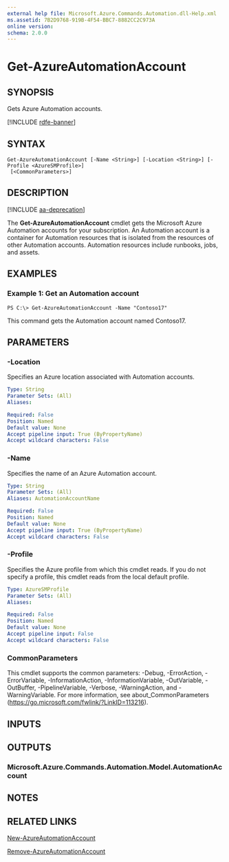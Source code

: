 ```yaml
---
external help file: Microsoft.Azure.Commands.Automation.dll-Help.xml
ms.assetid: 7B2D9768-919B-4F54-BBC7-8882CC2C973A
online version: 
schema: 2.0.0
---
```


# Get-AzureAutomationAccount

## SYNOPSIS

Gets Azure Automation accounts.

[!INCLUDE [rdfe-banner](../../includes/rdfe-banner.md)]

## SYNTAX

```
Get-AzureAutomationAccount [-Name <String>] [-Location <String>] [-Profile <AzureSMProfile>]
 [<CommonParameters>]
```

## DESCRIPTION

[!INCLUDE [aa-deprecation](../include/aa-deprecation.md)]

The **Get-AzureAutomationAccount** cmdlet gets the Microsoft Azure Automation accounts for your subscription.
An Automation account is a container for Automation resources that is isolated from the resources of other Automation accounts.
Automation resources include runbooks, jobs, and assets.

## EXAMPLES

### Example 1: Get an Automation account
```
PS C:\> Get-AzureAutomationAccount -Name "Contoso17"
```

This command gets the Automation account named Contoso17.

## PARAMETERS

### -Location
Specifies an Azure location associated with Automation accounts.

```yaml
Type: String
Parameter Sets: (All)
Aliases: 

Required: False
Position: Named
Default value: None
Accept pipeline input: True (ByPropertyName)
Accept wildcard characters: False
```

### -Name
Specifies the name of an Azure Automation account.

```yaml
Type: String
Parameter Sets: (All)
Aliases: AutomationAccountName

Required: False
Position: Named
Default value: None
Accept pipeline input: True (ByPropertyName)
Accept wildcard characters: False
```

### -Profile
Specifies the Azure profile from which this cmdlet reads.
If you do not specify a profile, this cmdlet reads from the local default profile.

```yaml
Type: AzureSMProfile
Parameter Sets: (All)
Aliases: 

Required: False
Position: Named
Default value: None
Accept pipeline input: False
Accept wildcard characters: False
```

### CommonParameters
This cmdlet supports the common parameters: -Debug, -ErrorAction, -ErrorVariable, -InformationAction, -InformationVariable, -OutVariable, -OutBuffer, -PipelineVariable, -Verbose, -WarningAction, and -WarningVariable. For more information, see about_CommonParameters (https://go.microsoft.com/fwlink/?LinkID=113216).

## INPUTS

## OUTPUTS

### Microsoft.Azure.Commands.Automation.Model.AutomationAccount

## NOTES

## RELATED LINKS

[New-AzureAutomationAccount](./New-AzureAutomationAccount.md)

[Remove-AzureAutomationAccount](./Remove-AzureAutomationAccount.md)


